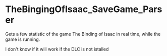 TheBingingOfIsaac_SaveGame_Parser
=================================

Gets a few statistic of the game The Binding of Isaac in real time, while the game is running.

I don't know if it will work if the DLC is not istalled
